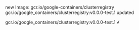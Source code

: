new Image: gcr.io/google-containers/clusterregistry
gcr.io/google_containers/clusterregistry:v0.0.0-test.1 updated 

gcr.io/google_containers/clusterregistry:v0.0.0-test.1 √


